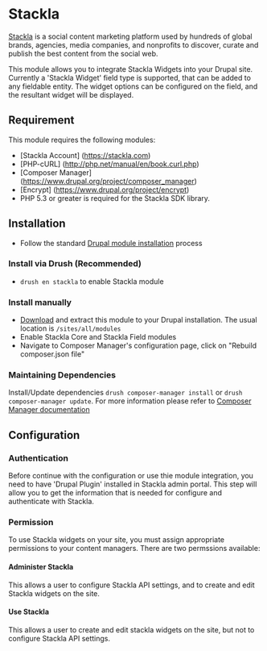 # Stackla

[Stackla](https://stackla.com) is a social content marketing platform used by hundreds of global brands, 
agencies, media companies, and nonprofits to discover, curate and publish the best 
content from the social web.

This module allows you to integrate Stackla Widgets into your Drupal site.
Currently a 'Stackla Widget' field type is supported, that can be added to any
fieldable entity. The widget options can be configured on the field, and the
resultant widget will be displayed.

## Requirement

This module requires the following modules:

* [Stackla Account] (https://stackla.com)
* [PHP-cURL] (http://php.net/manual/en/book.curl.php)
* [Composer Manager] (https://www.drupal.org/project/composer_manager)
* [Encrypt] (https://www.drupal.org/project/encrypt)
* PHP 5.3 or greater is required for the Stackla SDK library.

## Installation

* Follow the standard [Drupal module installation](https://drupal.org/documentation/install/modules-themes)
  process

### Install via Drush (Recommended)

* `drush en stackla` to enable Stackla module 

### Install manually

* [Download](http://drupal.org/project/stackla) and extract this module to your Drupal installation. The usual location is `/sites/all/modules`
* Enable Stackla Core and Stackla Field modules
* Navigate to Composer Manager's configuration page, click on "Rebuild composer.json file"

### Maintaining Dependencies

Install/Update dependencies `drush composer-manager install` or `drush composer-manager update`. 
For more information please refer to [Composer Manager documentation](https://www.drupal.org/node/2405807)

## Configuration

### Authentication

Before continue with the configuration or use thie module integration, you need to 
have 'Drupal Plugin' installed in Stackla admin portal. This step will allow you
to get the information that is needed for configure and authenticate with Stackla.

### Permission

To use Stackla widgets on your site, you must assign appropriate permissions to
your content managers. There are two permssions available:

#### Administer Stackla

This allows a user to configure Stackla API settings, and to create and edit
Stackla widgets on the site.

#### Use Stackla

This allows a user to create and edit stackla widgets on the site, but not to
configure Stackla API settings.

